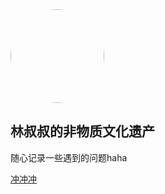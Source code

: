 <div class="cover-main"><img width="150px" src="https://avatars.githubusercontent.com/u/50042420?v=4" style="border-radius: 50%">
<br/>


##  林叔叔的非物质文化遗产

随心记录一些遇到的问题haha

[冲冲冲](_navbar.md)
<!-- [Get Started](#quick-start) -->

